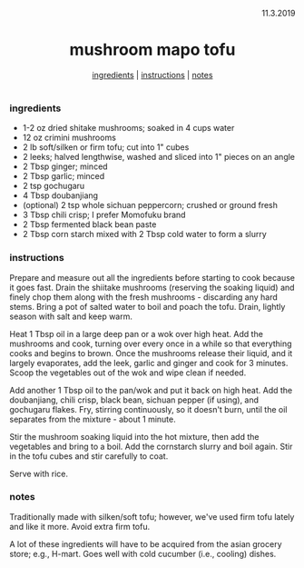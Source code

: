 <p align="right">11.3.2019</p>

<h1 align="center">mushroom mapo tofu</h1>

<div align="center">
  <a href="#ingredients">ingredients</a> | 
  <a href="#instructions">instructions</a> | 
  <a href="#notes">notes</a>
</div>
<br>

### ingredients
- 1-2 oz dried shitake mushrooms; soaked in 4 cups water
- 12 oz crimini mushrooms
- 2 lb soft/silken or firm tofu; cut into 1" cubes
- 2 leeks; halved lengthwise, washed and sliced into 1" pieces on an angle
- 2 Tbsp ginger; minced
- 2 Tbsp garlic; minced 
- 2 tsp gochugaru
- 4 Tbsp doubanjiang
- (optional) 2 tsp whole sichuan peppercorn; crushed or ground fresh
- 3 Tbsp chili crisp; I prefer Momofuku brand
- 2 Tbsp fermented black bean paste
- 2 Tbsp corn starch mixed with 2 Tbsp cold water to form a slurry

### instructions
Prepare and measure out all the ingredients before starting to cook because it goes fast. Drain the shiitake mushrooms (reserving the soaking liquid) and finely chop them along with the fresh mushrooms - discarding any hard stems. Bring a pot of salted water to boil and poach the tofu. Drain, lightly season with salt and keep warm.

Heat 1 Tbsp oil in a large deep pan or a wok over high heat. Add the mushrooms and cook, turning over every once in a while so that everything cooks and begins to brown. Once the mushrooms release their liquid, and it largely evaporates, add the leek, garlic and ginger and cook for 3 minutes. Scoop the vegetables out of the wok and wipe clean if needed.

Add another 1 Tbsp oil to the pan/wok and put it back on high heat.  Add the doubanjiang, chili crisp, black bean, sichuan pepper (if using), and gochugaru flakes.  Fry, stirring continuously, so it doesn't burn, until the oil separates from the mixture - about 1 minute.

Stir the mushroom soaking liquid into the hot mixture, then add the vegetables and bring to a boil. Add the cornstarch slurry and boil again.  Stir in the tofu cubes and stir carefully to coat.

Serve with rice.

### notes
Traditionally made with silken/soft tofu; however, we've used firm tofu lately and like it more. Avoid extra firm tofu.

A lot of these ingredients will have to be acquired from the asian grocery store; e.g., H-mart. Goes well with cold cucumber (i.e., cooling) dishes.